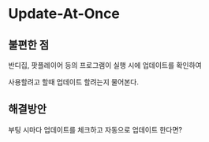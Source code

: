 # Update-At-Once
## 불편한 점
반디집, 팟플레이어 등의 프로그램이 실행 시에 업데이트를 확인하여

사용할려고 할때 업데이트 할려는지 물어본다.

## 해결방안
부팅 시마다 업데이트를 체크하고 자동으로 업데이트 한다면?
